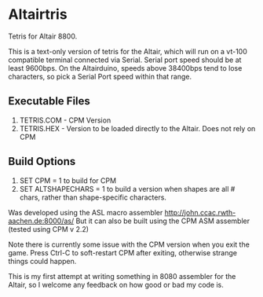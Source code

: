 # Altairtris
Tetris for Altair 8800.

This is a text-only version of tetris for the Altair, which will run on a vt-100 compatible terminal connected via Serial.
Serial port speed should be at least 9600bps. On the Altairduino, speeds above 38400bps tend to lose characters, so pick a Serial Port speed within that range.


## Executable Files

1. TETRIS.COM - CPM Version
2. TETRIS.HEX - Version to be loaded directly to the Altair. Does not rely on CPM

## Build Options
1. SET CPM = 1 to build for CPM
2. SET ALTSHAPECHARS = 1 to build a version when shapes are all # chars, rather than shape-specific characters.

Was developed using the ASL macro assembler http://john.ccac.rwth-aachen.de:8000/as/
But it can also be built using the CPM ASM assembler (tested using CPM v 2.2)

Note there is currently some issue with the CPM version when you exit the game. Press Ctrl-C to soft-restart CPM after exiting, otherwise strange things could happen.

This is my first attempt at writing something in 8080 assembler for the Altair, so I welcome any feedback on how good or bad my code is.
